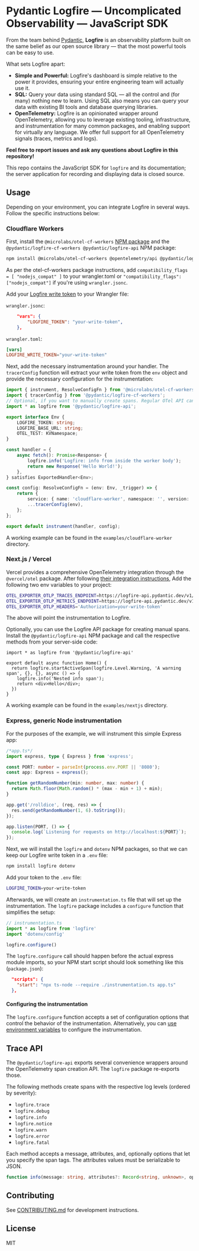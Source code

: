 # Pydantic Logfire — Uncomplicated Observability — JavaScript SDK

From the team behind [Pydantic](https://pydantic.dev/), **Logfire** is an observability platform built on the same belief as our
open source library — that the most powerful tools can be easy to use.

What sets Logfire apart:

- **Simple and Powerful:** Logfire's dashboard is simple relative to the power it provides, ensuring your entire engineering team will actually use it.
- **SQL:** Query your data using standard SQL — all the control and (for many) nothing new to learn. Using SQL also means you can query your data with existing BI tools and database querying libraries.
- **OpenTelemetry:** Logfire is an opinionated wrapper around OpenTelemetry, allowing you to leverage existing tooling, infrastructure, and instrumentation for many common packages, and enabling support for virtually any language. We offer full support for all OpenTelemetry signals (traces, metrics and logs).

**Feel free to report issues and ask any questions about Logfire in this repository!**

This repo contains the JavaScript SDK for `logfire` and its documentation; the server application for recording and displaying data is closed source.


## Usage

Depending on your environment, you can integrate Logfire in several ways. Follow the specific instructions below:

### Cloudflare Workers

First, install the `@microlabs/otel-cf-workers` [NPM package](https://github.com/evanderkoogh/otel-cf-workers) and the `@pydantic/logfire-cf-workers @pydantic/logfire-api` NPM package:

```sh
npm install @microlabs/otel-cf-workers @opentelemetry/api @pydantic/logfire-cf-workers @pydantic/logfire-api
```
As per the otel-cf-workers package instructions, add `compatibility_flags = [ "nodejs_compat" ]` to your wrangler.toml or `"compatibility_flags": ["nodejs_compat"]` if you're using `wrangler.jsonc`.

Add your [Logfire write token](https://logfire.pydantic.dev/docs/how-to-guides/create-write-tokens/) to your Wrangler file:

`wrangler.jsonc`:

```json
	"vars": {
		"LOGFIRE_TOKEN": "your-write-token",
	},
```

`wrangler.toml`:

```toml
[vars]
LOGFIRE_WRITE_TOKEN="your-write-token"
```

Next, add the necessary instrumentation around your handler. The `tracerConfig` function will extract your write token from the `env` object and provide the necessary configuration for the instrumentation:

```ts
import { instrument, ResolveConfigFn } from '@microlabs/otel-cf-workers';
import { tracerConfig } from '@pydantic/logfire-cf-workers';
// Optional, if you want to manually create spans. Regular OTel API can be used as well.
import * as logfire from '@pydantic/logfire-api';

export interface Env {
	LOGFIRE_TOKEN: string;
	LOGFIRE_BASE_URL: string;
	OTEL_TEST: KVNamespace;
}

const handler = {
	async fetch(): Promise<Response> {
		logfire.info('Logfire: info from inside the worker body');
		return new Response('Hello World!');
	},
} satisfies ExportedHandler<Env>;

const config: ResolveConfigFn = (env: Env, _trigger) => {
	return {
		service: { name: 'cloudflare-worker', namespace: '', version: '1.0.0' },
		...tracerConfig(env),
	};
};

export default instrument(handler, config);
```

A working example can be found in the `examples/cloudflare-worker` directory. 

### Next.js / Vercel

Vercel provides a comprehensive OpenTelemetry integration through the `@vercel/otel` package. After following [their integration instructions](https://vercel.com/docs/otel), Add the following two env variables to your project:

```sh
OTEL_EXPORTER_OTLP_TRACES_ENDPOINT=https://logfire-api.pydantic.dev/v1/traces
OTEL_EXPORTER_OTLP_METRICS_ENDPOINT=https://logfire-api.pydantic.dev/v1/metrics
OTEL_EXPORTER_OTLP_HEADERS='Authorization=your-write-token'
```

The above will point the instrumentation to Logfire.

Optionally, you can use the Logfire API package for creating manual spans. Install the `@pydantic/logfire-api` NPM package and call the respective methods from your server-side code:

```tsx
import * as logfire from '@pydantic/logfire-api'

export default async function Home() {
  return logfire.startActiveSpan(logfire.Level.Warning, 'A warning span', {}, {}, async () => {
    logfire.info('Nested info span');
    return <div>Hello</div>;
  })
}
```

A working example can be found in the `examples/nextjs` directory.

### Express, generic Node instrumentation

For the purposes of the example, we will instrument this simple Express app:

```ts
/*app.ts*/
import express, type { Express } from 'express';

const PORT: number = parseInt(process.env.PORT || '8080');
const app: Express = express();

function getRandomNumber(min: number, max: number) {
  return Math.floor(Math.random() * (max - min + 1) + min);
}

app.get('/rolldice', (req, res) => {
  res.send(getRandomNumber(1, 6).toString());
});

app.listen(PORT, () => {
  console.log(`Listening for requests on http://localhost:${PORT}`);
});
```

Next, we will install the `logfire` and `dotenv` NPM packages, so that we can keep our Logfire write token in a `.env` file:

```sh
npm install logfire dotenv
```

Add your token to the `.env` file:


```sh
LOGFIRE_TOKEN=your-write-token
```

Afterwards, we will create an `instrumentation.ts` file that will set up the instrumentation. The `logfire` package includes a `configure` function that simplifies the setup:

```ts
// instrumentation.ts
import * as logfire from 'logfire'
import 'dotenv/config'

logfire.configure()
```

The `logfire.configure` call should happen before the actual express module imports, so your NPM start script should look something like this (`package.json`):

```json
  "scripts": {
    "start": "npx ts-node --require ./instrumentation.ts app.ts"
  },
```

#### Configuring the instrumentation

The `logfire.configure` function accepts a set of configuration options that control the behavior of the instrumentation. Alternatively, you can [use environment variables](https://logfire.pydantic.dev/docs/reference/configuration/#programmatically-via-configure) to configure the instrumentation.

## Trace API 

The `@pydantic/logfire-api` exports several convenience wrappers around the OpenTelemetry span creation API. The `logfire` package re-exports those. 

The following methods create spans with the respective log levels (ordered by severity):

* `logfire.trace`
* `logfire.debug`
* `logfire.info`
* `logfire.notice`
* `logfire.warn`
* `logfire.error`
* `logfire.fatal`

Each method accepts a message, attributes, and, optionally options that let you specify the span tags. The attributes values must be serializable to JSON.

```ts
function info(message: string, attributes?: Record<string, unknown>, options?: LogOptions): void
```

## Contributing

See [CONTRIBUTING.md](CONTRIBUTING.md) for development instructions.

## License

MIT
